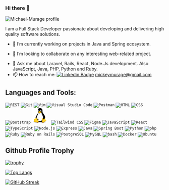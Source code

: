 ### Hi there 👋
<p align="left"> <img src="https://komarev.com/ghpvc/?username=Michael-Murage&label=Profile%20views&color=0e75b6&style=flat" alt="Michael-Murage profile" /> </p>

I am a Full Stack Developer passionate about developing and delivering high quality software solutions.

- 🔭 I’m currently working on projects in Java and Spring ecosystem.
<!-- - 🌱 I am working on building complex sustainable and efficient systems. -->

- 👯 I’m looking to collaborate on any interesting web-related project.
<!-- - 🤔 I’m looking for help with ... -->
- 💬 Ask me about Laravel, Rails, React, Node.Js development. Also JavaScript, Java, PHP, Python and Ruby.
- 📫 How to reach me: 
[![Linkedin Badge](https://img.shields.io/badge/-Michael-blue?style=flat&logo=Linkedin&logoColor=white)](https://www.linkedin.com/in/michael-murage-b55aa722b/)
<a href="mailto:mickeymurage@gmail.com">mickeymurage@gmail.com</a>

## Languages and Tools:

<div align="left">
	<code><img height="50" src="https://user-images.githubusercontent.com/25181517/192107858-fe19f043-c502-4009-8c47-476fc89718ad.png" alt="REST" title="REST"/></code>
	<code><img height="50" src="https://user-images.githubusercontent.com/25181517/192108372-f71d70ac-7ae6-4c0d-8395-51d8870c2ef0.png" alt="Git" title="Git"/></code>
	<code><img height="50" src="https://user-images.githubusercontent.com/25181517/192108889-232b3431-a585-4b36-a62d-9078bd3641d9.png" alt="Vim" title="Vim"/></code>
	<code><img height="50" src="https://user-images.githubusercontent.com/25181517/192108891-d86b6220-e232-423a-bf5f-90903e6887c3.png" alt="Visual Studio Code" title="Visual Studio Code"/></code>
	<code><img height="50" src="https://user-images.githubusercontent.com/25181517/192109061-e138ca71-337c-4019-8d42-4792fdaa7128.png" alt="Postman" title="Postman"/></code>
	<code><img height="50" src="https://user-images.githubusercontent.com/25181517/192158954-f88b5814-d510-4564-b285-dff7d6400dad.png" alt="HTML" title="HTML"/></code>
	<code><img height="50" src="https://user-images.githubusercontent.com/25181517/183898674-75a4a1b1-f960-4ea9-abcb-637170a00a75.png" alt="CSS" title="CSS"/></code>
	<code><img height="50" src="https://user-images.githubusercontent.com/25181517/183898054-b3d693d4-dafb-4808-a509-bab54cf5de34.png" alt="Bootstrap" title="Bootstrap"/></code>
    <code><img src="https://raw.githubusercontent.com/devicons/devicon/master/icons/linux/linux-original.svg" alt="linux" width="50" height="50"/> </code>
	<code><img height="50" src="https://user-images.githubusercontent.com/25181517/202896760-337261ed-ee92-4979-84c4-d4b829c7355d.png" alt="Tailwind CSS" title="Tailwind CSS"/></code>
	<code><img height="50" src="https://user-images.githubusercontent.com/25181517/189715289-df3ee512-6eca-463f-a0f4-c10d94a06b2f.png" alt="Figma" title="Figma"/></code>
	<code><img height="50" src="https://user-images.githubusercontent.com/25181517/117447155-6a868a00-af3d-11eb-9cfe-245df15c9f3f.png" alt="JavaScript" title="JavaScript"/></code>
	<code><img height="50" src="https://user-images.githubusercontent.com/25181517/183897015-94a058a6-b86e-4e42-a37f-bf92061753e5.png" alt="React" title="React"/></code>
	<code><img height="50" src="https://user-images.githubusercontent.com/25181517/183890598-19a0ac2d-e88a-4005-a8df-1ee36782fde1.png" alt="TypeScript" title="TypeScript"/></code>
	<code><img height="50" src="https://user-images.githubusercontent.com/25181517/183568594-85e280a7-0d7e-4d1a-9028-c8c2209e073c.png" alt="Node.js" title="Node.js"/></code>
	<code><img height="50" src="https://user-images.githubusercontent.com/25181517/183859966-a3462d8d-1bc7-4880-b353-e2cbed900ed6.png" alt="Express" title="Express"/></code>
	<code><img height="50" src="https://user-images.githubusercontent.com/25181517/117201156-9a724800-adec-11eb-9a9d-3cd0f67da4bc.png" alt="Java" title="Java"/></code>
	<code><img height="50" src="https://user-images.githubusercontent.com/25181517/183891303-41f257f8-6b3d-487c-aa56-c497b880d0fb.png" alt="Spring Boot" title="Spring Boot"/></code>
	<code><img height="50" src="https://user-images.githubusercontent.com/25181517/183423507-c056a6f9-1ba8-4312-a350-19bcbc5a8697.png" alt="Python" title="Python"/></code>
	<code><img height="50" src="https://user-images.githubusercontent.com/25181517/183570228-6a040b9f-3ddf-47a2-a201-743121dac664.png" alt="php" title="php"/></code>
	<code><img height="50" src="https://user-images.githubusercontent.com/25181517/192603745-7d34df9e-7756-4756-a539-6a61badf7a80.png" alt="Ruby" title="Ruby"/></code>
	<code><img height="50" src="https://user-images.githubusercontent.com/25181517/192603748-3ac17112-3653-4257-80da-a57334b11411.png" alt="Ruby on Rails" title="Ruby on Rails"/></code>
	<code><img height="50" src="https://user-images.githubusercontent.com/25181517/117208740-bfb78400-adf5-11eb-97bb-09072b6bedfc.png" alt="PostgreSQL" title="PostgreSQL"/></code>
	<code><img height="50" src="https://user-images.githubusercontent.com/25181517/183896128-ec99105a-ec1a-4d85-b08b-1aa1620b2046.png" alt="MySQL" title="MySQL"/></code>
	<code><img height="50" src="https://user-images.githubusercontent.com/25181517/192158606-7c2ef6bd-6e04-47cf-b5bc-da2797cb5bda.png" alt="bash" title="bash"/></code>
	<code><img height="50" src="https://user-images.githubusercontent.com/25181517/117207330-263ba280-adf4-11eb-9b97-0ac5b40bc3be.png" alt="Docker" title="Docker"/></code>
	<code><img height="50" src="https://user-images.githubusercontent.com/25181517/186884153-99edc188-e4aa-4c84-91b0-e2df260ebc33.png" alt="Ubuntu" title="Ubuntu"/></code>
</div>

## Github Profile Trophy

<!-- [![Top Langs](https://github-readme-stats.vercel.app/api/top-langs/?username=Michael-Murage&show_icons=true&theme=transparent&count_private=true&langs_count=9&layout=compact)](https://github.com/anuraghazra/github-readme-stats) -->

[![trophy](https://github-profile-trophy.vercel.app/?username=Michael-Murage&theme=gruvbox)](https://github.com/ryo-ma/github-profile-trophy)


[![Top Langs](https://github-stats-drab.vercel.app/api/top-langs/?username=Michael-Murage&show_icons=true&theme=transparent&count_private=true&langs_count=10&layout=compact&hide=blade,scss,html,css,vue)](https://github.com/anuraghazra/github-readme-stats)


<!--[![Anurag's GitHub stats](https://github-readme-stats.vercel.app/api?username=Michael-Murage&show_icons=true&theme=transparent&count_private=true)](https://github.com/anuraghazra/github-readme-stats)-->



[![GitHub Streak](https://streak-stats.demolab.com/?user=Michael-Murage&theme=dark)](https://git.io/streak-stats)

